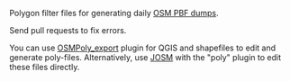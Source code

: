 Polygon filter files for generating daily [OSM PBF dumps](http://gis-lab.info/projects/osm_dump/).

Send pull requests to fix errors.

You can use [OSMPoly_export](https://github.com/nextgis/osmpoly_export) plugin for QGIS and shapefiles to edit and generate poly-files.
Alternatively, use [JOSM](https://josm.openstreetmap.de/) with the "poly" plugin to edit these files directly.
